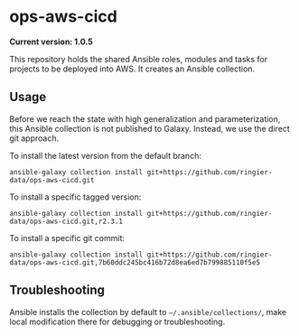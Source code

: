 # ops-aws-cicd

**Current version: 1.0.5**

This repository holds the shared Ansible roles, modules and tasks for projects to be deployed into AWS. It creates an Ansible collection.

## Usage

Before we reach the state with high generalization and parameterization, this Ansible collection is not published to Galaxy. Instead, we
use the direct git approach.

To install the latest version from the default branch:
```shell-script
ansible-galaxy collection install git+https://github.com/ringier-data/ops-aws-cicd.git
```

To install a specific tagged version:
```shell-script
ansible-galaxy collection install git+https://github.com/ringier-data/ops-aws-cicd.git,r2.3.1
```

To install a specific git commit:
```shell-script
ansible-galaxy collection install git+https://github.com/ringier-data/ops-aws-cicd.git,7b60ddc245bc416b72d8ea6ed7b799885110f5e5
```

## Troubleshooting

Ansible installs the collection by default to `~/.ansible/collections/`, make local modification there for debugging or troubleshooting.
